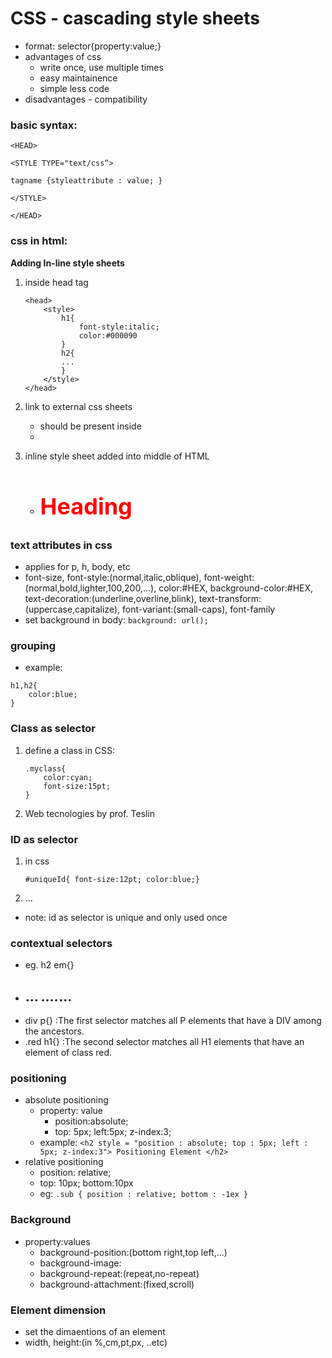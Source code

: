 # CSS - cascading style sheets

* format: selector{property:value;}
* advantages of css
    - write once, use multiple times
    - easy maintainence
    - simple less code
* disadvantages - compatibility

### basic syntax:
```
<HEAD>

<STYLE TYPE="text/css“>

tagname {styleattribute : value; }

</STYLE>

</HEAD>
```

### css in html:
**Adding In-line style sheets**

1. inside head tag

    ```
    <head>
        <style> 
            h1{
                font-style:italic;
                color:#000090
            }
            h2{
            ...
            }
        </style>
    </head>
    ```

2. link to external css sheets
    * <link> should be present inside <head></head>
    * <link rel="stylesheet" href="mystyle.css">

3. inline style sheet added into middle of HTML
    * <h2 style="color:red;font-size:+27pt">Heading</h2>

### text attributes in css
* applies for p, h, body, etc
* font-size, font-style:(normal,italic,oblique), font-weight:(normal,bold,lighter,100,200,...), color:#HEX, background-color:#HEX, text-decoration:(underline,overline,blink), text-transform:(uppercase,capitalize), font-variant:(small-caps), font-family
* set background in body: `background: url();`

### grouping
* example:
```
h1,h2{
    color:blue;
}
```

### Class as selector
1. define a class in CSS:
    ```
    .myclass{
        color:cyan;
        font-size:15pt;
    }
    ```
2. <p class="myclass"> Web tecnologies by prof. Teslin </p>

### ID as selector
1. in css
    ```
    #uniqueId{ font-size:12pt; color:blue;}
    ```
2. <div id="uniqueId"> ... </div>
* note: id as selector is unique and only used once

### contextual selectors
* eg. h2 em{}
* <h2>... <em>....</em>...</h2>
* div p{} :The first selector matches all P elements that have a DIV among the ancestors.
* .red h1{} :The second selector matches all H1 elements that have an element of class red.

### positioning
* absolute positioning
    * property: value
        * position:absolute;
        * top: 5px; left:5px; z-index:3;
    * example:
    `<h2 style = "position : absolute; top : 5px; left : 5px; z-index:3"> Positioning Element </h2>`
* relative positioning
    * position: relative;
    * top: 10px; bottom:10px
    * eg: `.sub { position : relative; bottom : -1ex }`

### Background
* property:values
    * background-position:(bottom right,top left,...)
    * background-image:
    * background-repeat:(repeat,no-repeat)
    * background-attachment:(fixed,scroll)

### Element dimension
* set the dimaentions of an element
* width, height:(in %,cm,pt,px, ..etc)
